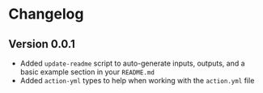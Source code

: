 # Changelog

## Version 0.0.1

- Added `update-readme` script to auto-generate inputs, outputs, and a basic example section in your `README.md`
- Added `action-yml` types to help when working with the `action.yml` file
